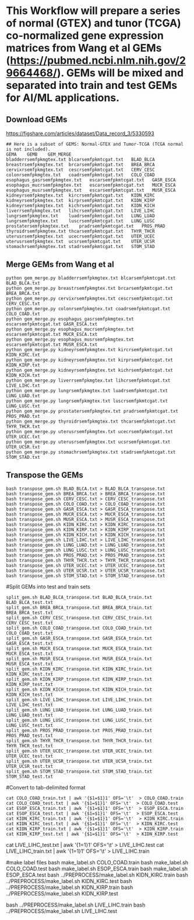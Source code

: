 # This Workflow will prepare a series of normal (GTEX) and tunor (TCGA) co-normalized gene expression matrices from Wang et al GEMs (https://pubmed.ncbi.nlm.nih.gov/29664468/).  GEMs will be mixed and separated into train and test GEMs for AI/ML applications.

## Download GEMs
https://figshare.com/articles/dataset/Data_record_3/5330593

```
## Here is a subset of GEMS: Normal-GTEX and Tumor-TCGA (TCGA normal is not included).
GEMA	GEMB	GEM_MERGE
bladderrsemfpkmgtex.txt	blcarsemfpkmtcgat.txt	BLAD_BLCA
breastrsemfpkmgtex.txt	brcarsemfpkmtcgat.txt	BREA_BRCA
cervixrsemfpkmgtex.txt	cescrsemfpkmtcgat.txt	CERV_CESC
colonrsemfpkmgtex.txt	coadrsemfpkmtcgat.txt	COLO_COAD
esophagus_gasrsemfpkmgtex.txt	escarsemfpkmtcgat.txt	GASR_ESCA
esophagus_mucrsemfpkmgtex.txt	escarsemfpkmtcgat.txt	MUCR_ESCA
esophagus_musrsemfpkmgtex.txt	escarsemfpkmtcgat.txt	MUSR_ESCA
kidneyrsemfpkmgtex.txt	kircrsemfpkmtcgat.txt	KIDN_KIRC
kidneyrsemfpkmgtex.txt	kirprsemfpkmtcgat.txt	KIDN_KIRP
kidneyrsemfpkmgtex.txt	kichrsemfpkmtcgat.txt	KIDN_KICH
liverrsemfpkmgtex.txt	lihcrsemfpkmtcgat.txt	LIVE_LIHC
lungrsemfpkmgtex.txt	luadrsemfpkmtcgat.txt	LUNG_LUAD
lungrsemfpkmgtex.txt	luscrsemfpkmtcgat.txt	LUNG_LUSC
prostatersemfpkmgtex.txt	pradrsemfpkmtcgat.txt	PROS_PRAD
thyroidrsemfpkmgtex.txt	thcarsemfpkmtcgat.txt	THYR_THCR
uterusrsemfpkmgtex.txt	ucecrsemfpkmtcgat.txt	UTER_UCEC
uterusrsemfpkmgtex.txt	ucsrsemfpkmtcgat.txt	UTER_UCSR
stomachrsemfpkmgtex.txt	stadrsemfpkmtcgat.txt	STOM_STAD
```

## Merge GEMs from Wang et al
```
python gem_merge.py bladderrsemfpkmgtex.txt blcarsemfpkmtcgat.txt BLAD_BLCA.txt
python gem_merge.py breastrsemfpkmgtex.txt brcarsemfpkmtcgat.txt BREA_BRCA.txt
python gem_merge.py cervixrsemfpkmgtex.txt cescrsemfpkmtcgat.txt CERV_CESC.txt
python gem_merge.py colonrsemfpkmgtex.txt coadrsemfpkmtcgat.txt COLO_COAD.txt
python gem_merge.py esophagus_gasrsemfpkmgtex.txt escarsemfpkmtcgat.txt GASR_ESCA.txt
python gem_merge.py esophagus_mucrsemfpkmgtex.txt escarsemfpkmtcgat.txt MUCR_ESCA.txt
python gem_merge.py esophagus_musrsemfpkmgtex.txt escarsemfpkmtcgat.txt MUSR_ESCA.txt
python gem_merge.py kidneyrsemfpkmgtex.txt kircrsemfpkmtcgat.txt KIDN_KIRC.txt
python gem_merge.py kidneyrsemfpkmgtex.txt kirprsemfpkmtcgat.txt KIDN_KIRP.txt
python gem_merge.py kidneyrsemfpkmgtex.txt kichrsemfpkmtcgat.txt KIDN_KICH.txt
python gem_merge.py liverrsemfpkmgtex.txt lihcrsemfpkmtcgat.txt LIVE_LIHC.txt
python gem_merge.py lungrsemfpkmgtex.txt luadrsemfpkmtcgat.txt LUNG_LUAD.txt
python gem_merge.py lungrsemfpkmgtex.txt luscrsemfpkmtcgat.txt LUNG_LUSC.txt
python gem_merge.py prostatersemfpkmgtex.txt pradrsemfpkmtcgat.txt PROS_PRAD.txt
python gem_merge.py thyroidrsemfpkmgtex.txt thcarsemfpkmtcgat.txt THYR_THCR.txt
python gem_merge.py uterusrsemfpkmgtex.txt ucecrsemfpkmtcgat.txt UTER_UCEC.txt
python gem_merge.py uterusrsemfpkmgtex.txt ucsrsemfpkmtcgat.txt UTER_UCSR.txt
python gem_merge.py stomachrsemfpkmgtex.txt stadrsemfpkmtcgat.txt STOM_STAD.txt
```

## Transpose the GEMs
```
bash transpose_gem.sh BLAD_BLCA.txt > BLAD_BLCA_transpose.txt
bash transpose_gem.sh BREA_BRCA.txt > BREA_BRCA_transpose.txt
bash transpose_gem.sh CERV_CESC.txt > CERV_CESC_transpose.txt
bash transpose_gem.sh COLO_COAD.txt > COLO_COAD_transpose.txt
bash transpose_gem.sh GASR_ESCA.txt > GASR_ESCA_transpose.txt
bash transpose_gem.sh MUCR_ESCA.txt > MUCR_ESCA_transpose.txt
bash transpose_gem.sh MUSR_ESCA.txt > MUSR_ESCA_transpose.txt
bash transpose_gem.sh KIDN_KIRC.txt > KIDN_KIRC_transpose.txt
bash transpose_gem.sh KIDN_KIRP.txt > KIDN_KIRP_transpose.txt
bash transpose_gem.sh KIDN_KICH.txt > KIDN_KICH_transpose.txt
bash transpose_gem.sh LIVE_LIHC.txt > LIVE_LIHC_transpose.txt
bash transpose_gem.sh LUNG_LUAD.txt > LUNG_LUAD_transpose.txt
bash transpose_gem.sh LUNG_LUSC.txt > LUNG_LUSC_transpose.txt
bash transpose_gem.sh PROS_PRAD.txt > PROS_PRAD_transpose.txt
bash transpose_gem.sh THYR_THCR.txt > THYR_THCR_transpose.txt
bash transpose_gem.sh UTER_UCEC.txt > UTER_UCEC_transpose.txt
bash transpose_gem.sh UTER_UCSR.txt > UTER_UCSR_transpose.txt
bash transpose_gem.sh STOM_STAD.txt > STOM_STAD_transpose.txt
```

#Split GEMs into test and train sets
```
split_gem.sh BLAD_BLCA_transpose.txt BLAD_BLCA_train.txt BLAD_BLCA_test.txt
split_gem.sh BREA_BRCA_transpose.txt BREA_BRCA_train.txt BREA_BRCA_test.txt
split_gem.sh CERV_CESC_transpose.txt CERV_CESC_train.txt CERV_CESC_test.txt
split_gem.sh COLO_COAD_transpose.txt COLO_COAD_train.txt COLO_COAD_test.txt
split_gem.sh GASR_ESCA_transpose.txt GASR_ESCA_train.txt GASR_ESCA_test.txt
split_gem.sh MUCR_ESCA_transpose.txt MUCR_ESCA_train.txt MUCR_ESCA_test.txt
split_gem.sh MUSR_ESCA_transpose.txt MUSR_ESCA_train.txt MUSR_ESCA_test.txt
split_gem.sh KIDN_KIRC_transpose.txt KIDN_KIRC_train.txt KIDN_KIRC_test.txt
split_gem.sh KIDN_KIRP_transpose.txt KIDN_KIRP_train.txt KIDN_KIRP_test.txt
split_gem.sh KIDN_KICH_transpose.txt KIDN_KICH_train.txt KIDN_KICH_test.txt
split_gem.sh LIVE_LIHC_transpose.txt LIVE_LIHC_train.txt LIVE_LIHC_test.txt
split_gem.sh LUNG_LUAD_transpose.txt LUNG_LUAD_train.txt LUNG_LUAD_test.txt
split_gem.sh LUNG_LUSC_transpose.txt LUNG_LUSC_train.txt LUNG_LUSC_test.txt
split_gem.sh PROS_PRAD_transpose.txt PROS_PRAD_train.txt PROS_PRAD_test.txt
split_gem.sh THYR_THCR_transpose.txt THYR_THCR_train.txt THYR_THCR_test.txt
split_gem.sh UTER_UCEC_transpose.txt UTER_UCEC_train.txt UTER_UCEC_test.txt
split_gem.sh UTER_UCSR_transpose.txt UTER_UCSR_train.txt UTER_UCSR_test.txt
split_gem.sh STOM_STAD_transpose.txt STOM_STAD_train.txt STOM_STAD_test.txt
```

#Convert to tab-delimited format
```
cat COLO_COAD_train.txt | awk '{$1=$1}1' OFS='\t'  > COLO_COAD.train
cat COLO_COAD_test.txt | awk '{$1=$1}1' OFS='\t'  > COLO_COAD.test
cat ESOP_ESCA_train.txt | awk '{$1=$1}1' OFS='\t'  > ESOP_ESCA.train
cat ESOP_ESCA_test.txt | awk '{$1=$1}1' OFS='\t'  > ESOP_ESCA.test
cat KIDN_KIRC_train.txt | awk '{$1=$1}1' OFS='\t'  > KIDN_KIRC.train
cat KIDN_KIRC_test.txt | awk '{$1=$1}1' OFS='\t'  > KIDN_KIRC.test
cat KIDN_KIRP_train.txt | awk '{$1=$1}1' OFS='\t'  > KIDN_KIRP.train
cat KIDN_KIRP_test.txt | awk '{$1=$1}1' OFS='\t'  > KIDN_KIRP.test
```

cat LIVE_LIHC_test.txt | awk '{$1=$1}1' OFS='\t'  > LIVE_LIHC.test
cat LIVE_LIHC_train.txt | awk '{$1=$1}1' OFS='\t'  > LIVE_LIHC.train


#make label files
bash make_label.sh COLO_COAD.train 
bash make_label.sh COLO_COAD.test
bash make_label.sh ESOP_ESCA.train 
bash make_label.sh ESOP_ESCA.test
bash ../PREPROCESS/make_label.sh KIDN_KIRC.train 
bash ../PREPROCESS/make_label.sh KIDN_KIRC.test
bash ../PREPROCESS/make_label.sh KIDN_KIRP.train
bash ../PREPROCESS/make_label.sh KIDN_KIRP.test


bash ../PREPROCESS/make_label.sh LIVE_LIHC.train
bash ../PREPROCESS/make_label.sh  LIVE_LIHC.test
